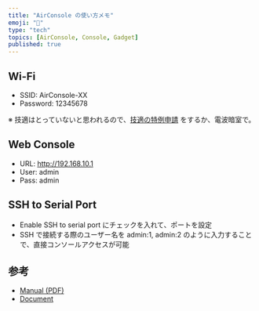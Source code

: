 ```yaml
---
title: "AirConsole の使い方メモ"
emoji: "📝"
type: "tech"
topics: [AirConsole, Console, Gadget]
published: true
---
```

## Wi-Fi

* SSID: AirConsole-XX
* Password: 12345678

※ 技適はとっていないと思われるので、[技適の特例申請](https://www.tele.soumu.go.jp/j/sys/others/exp-sp/) をするか、電波暗室で。

## Web Console

* URL: http://192.168.10.1
* User: admin
* Pass: admin

## SSH to Serial Port

* Enable SSH to serial port にチェックを入れて、ポートを設定
* SSH で接続する際のユーザー名を admin:1, admin:2 のように入力することで、直接コンソールアクセスが可能

## 参考

* [Manual (PDF)](https://www.get-console.com/airconsole/files/Airconsole-User-Manual-Full-v2.51.pdf)
* [Document](https://support.get-console.com/support/solutions/articles/5000712932-using-the-ssh-to-serial-port-feature-of-airconsole)
